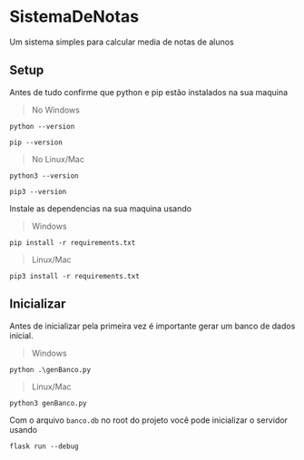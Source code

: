 # SistemaDeNotas
Um sistema simples para calcular media de notas de alunos

## Setup

Antes de tudo confirme que python e pip estão instalados na sua maquina

> No Windows

`python --version`

`pip --version`

> No Linux/Mac

`python3 --version`

`pip3 --version`

Instale as dependencias na sua maquina usando

> Windows

`pip install -r requirements.txt`

> Linux/Mac

`pip3 install -r requirements.txt`

## Inicializar

Antes de inicializar pela primeira vez é importante gerar um banco de dados inicial.

> Windows

`python .\genBanco.py`

> Linux/Mac

`python3 genBanco.py`

Com o arquivo `banco.db` no root do projeto você pode inicializar o servidor usando

`flask run --debug`
